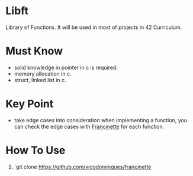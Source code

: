 # Libft
Library of Functions. It will be used in most of projects in 42 Curriculum.

# Must Know
* solid knowledge in pointer in c is required.
* memory allocation in c.
* struct, linked list in c.

# Key Point
* take edge cases into consideration when implementing a function, you can check the edge cases  with [Francinette](https://github.com/xicodomingues/francinette) for each function.

# How To Use
1. `git clone https://github.com/xicodomingues/francinette
